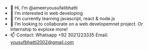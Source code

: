 - 👋 Hi, I’m @ameeryousufalibhatti
- 👀 I’m interested in web developing
- 🌱 I’m currently learning javascript, react & node.js
- 💞️ I’m looking to collaborate on a web developemnet project. Or Internship to exploxe more! 
- 📫 Contact: Whatsapp +92 3021223335 Email: yousufbhatti2002@gmail.com

<!---
ameeryousufalibhatti/ameeryousufalibhatti is a ✨ special ✨ repository because its `README.md` (this file) appears on your GitHub profile.
You can click the Preview link to take a look at your changes.
--->
